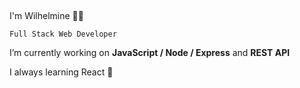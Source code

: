 ## 
 I'm Wilhelmine 👩‍💻
 
`Full Stack Web Developer`

 I’m currently working on **JavaScript / Node / Express** and **REST API**
 
 I always learning React 🦚
 

